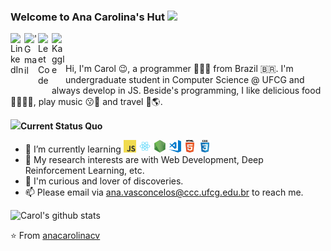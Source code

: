 ### Welcome to Ana Carolina's Hut <img src="https://media.giphy.com/media/mGcNjsfWAjY5AEZNw6/giphy.gif" width="50"></h2>

<a href="https://www.linkedin.com/in/ana-carolina-vasconcelos-2b38511ab/">
  <img align="left" alt="LinkedIn" width="22px" src="https://cdn.jsdelivr.net/npm/simple-icons@3.1.0/icons/linkedin.svg" />
</a>
<a href="mailto:ana.vasconcelos@ccc.ufcg.edu.br">
  <img align="left" alt="'Gmail" width="22px" src="https://cdn.jsdelivr.net/npm/simple-icons@3.1.0/icons/gmail.svg" />
</a>
<a href="https://www.instagram.com/ana.carolinacv/">
  <img align="left" alt="LeetCode" width="22px" src="https://cdn.jsdelivr.net/npm/simple-icons@3.1.0/icons/instagram.svg" />
</a>
<a href="https://open.spotify.com/user/22nesxwfozqgzfu5nc4fl2l6y?si=FP4CvcfdSVq6h1k10IQGFg">
  <img align="left" alt="Kaggle" width="22px" src="https://cdn.jsdelivr.net/npm/simple-icons@3.1.0/icons/spotify.svg" />
</a>

<br />
<br />

Hi, I'm Carol 😉, a programmer 👨🏻‍💻 from Brazil 🇧🇷. I'm undergraduate student in Computer Science @ UFCG and always develop in JS. Beside's programming, I like delicious food 🥗🥩🌮🍣, play music :kissing::musical_score: and travel :rocket::earth_americas:.
 

 <img src="https://media.giphy.com/media/VgCDAzcKvsR6OM0uWg/giphy.gif" width="50">**Current Status Quo**

- 🌱 I’m currently learning <code><img height="20" src="https://raw.githubusercontent.com/github/explore/80688e429a7d4ef2fca1e82350fe8e3517d3494d/topics/javascript/javascript.png"></code>
<code><img height="20" src="https://raw.githubusercontent.com/github/explore/80688e429a7d4ef2fca1e82350fe8e3517d3494d/topics/react/react.png"></code>
<code><img height="20" src="https://raw.githubusercontent.com/github/explore/80688e429a7d4ef2fca1e82350fe8e3517d3494d/topics/nodejs/nodejs.png"></code>
<code><img height="20" src="https://raw.githubusercontent.com/github/explore/80688e429a7d4ef2fca1e82350fe8e3517d3494d/topics/visual-studio-code/visual-studio-code.png"></code>
<code><img height="20" src="https://raw.githubusercontent.com/github/explore/80688e429a7d4ef2fca1e82350fe8e3517d3494d/topics/html/html.png"></code>
<code><img height="20" src="https://raw.githubusercontent.com/github/explore/80688e429a7d4ef2fca1e82350fe8e3517d3494d/topics/css/css.png"></code>
- 🤔 My research interests are with Web Development, Deep Reinforcement Learning, etc.
- :mag_right: I'm curious and lover of discoveries.
- 📫 Please email via ana.vasconcelos@ccc.ufcg.edu.br to reach me.

![Carol's github stats](https://github-readme-stats.vercel.app/api?username=anacarolinacv&show_icons=true&hide_border=true)

⭐️ From [anacarolinacv](https://github.com/anacarolinacv)
